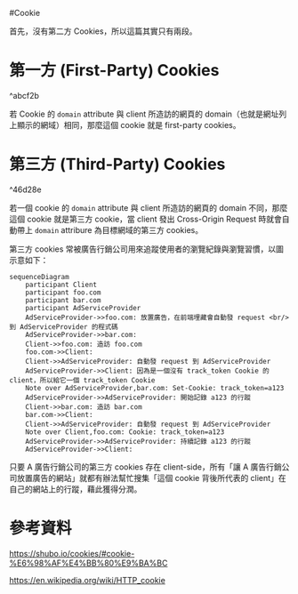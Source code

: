 #Cookie

首先，沒有第二方 Cookies，所以這篇其實只有兩段。

# 第一方 (First-Party) Cookies

^abcf2b

若 Cookie 的 `domain` attribute 與 client 所造訪的網頁的 domain（也就是網址列上顯示的網域）相同，那麼這個 cookie 就是 first-party cookies。

# 第三方 (Third-Party) Cookies

^46d28e

若一個 cookie 的 `domain` attribute 與 client 所造訪的網頁的 domain 不同，那麼這個 cookie 就是第三方 cookie，當 client 發出 Cross-Origin Request 時就會自動帶上 `domain` attribure 為目標網域的第三方 cookies。

第三方 cookies 常被廣告行銷公司用來追蹤使用者的瀏覽紀錄與瀏覽習慣，以圖示意如下：

```mermaid
sequenceDiagram
    participant Client
    participant foo.com
    participant bar.com
    participant AdServiceProvider
    AdServiceProvider->>foo.com: 放置廣告，在前端埋藏會自動發 request <br/> 到 AdServiceProvider 的程式碼
    AdServiceProvider->>bar.com: 
    Client->>foo.com: 造訪 foo.com
    foo.com->>Client: 
    Client->>AdServiceProvider: 自動發 request 到 AdServiceProvider
    AdServiceProvider->>Client: 因為是一個沒有 track_token Cookie 的 client，所以給它一個 track_token Cookie
    Note over AdServiceProvider,bar.com: Set-Cookie: track_token=a123
    AdServiceProvider->>AdServiceProvider: 開始記錄 a123 的行蹤
    Client->>bar.com: 造訪 bar.com
    bar.com->>Client: 
    Client->>AdServiceProvider: 自動發 request 到 AdServiceProvider
    Note over Client,foo.com: Cookie: track_token=a123
    AdServiceProvider->>AdServiceProvider: 持續記錄 a123 的行蹤
    AdServiceProvider->>Client: 
```

只要 A 廣告行銷公司的第三方 cookies 存在 client-side，所有「讓 A 廣告行銷公司放置廣告的網站」就都有辦法幫忙搜集「這個 cookie 背後所代表的 client」在自己的網站上的行蹤，藉此獲得分潤。

# 參考資料

<https://shubo.io/cookies/#cookie-%E6%98%AF%E4%BB%80%E9%BA%BC>

<https://en.wikipedia.org/wiki/HTTP_cookie>
